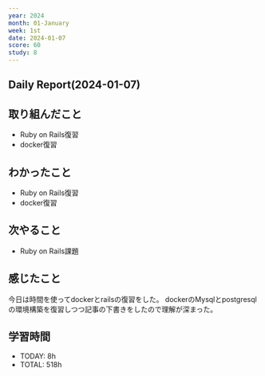 ```yaml
---
year: 2024
month: 01-January
week: 1st
date: 2024-01-07
score: 60
study: 8
---
```


## Daily Report(2024-01-07)
## 取り組んだこと
- Ruby on Rails復習
- docker復習
## わかったこと
- Ruby on Rails復習
- docker復習
## 次やること
- Ruby on Rails課題
## 感じたこと
今日は時間を使ってdockerとrailsの復習をした。
dockerのMysqlとpostgresqlの環境構築を復習しつつ記事の下書きをしたので理解が深まった。
## 学習時間
- TODAY: 8h
- TOTAL: 518h